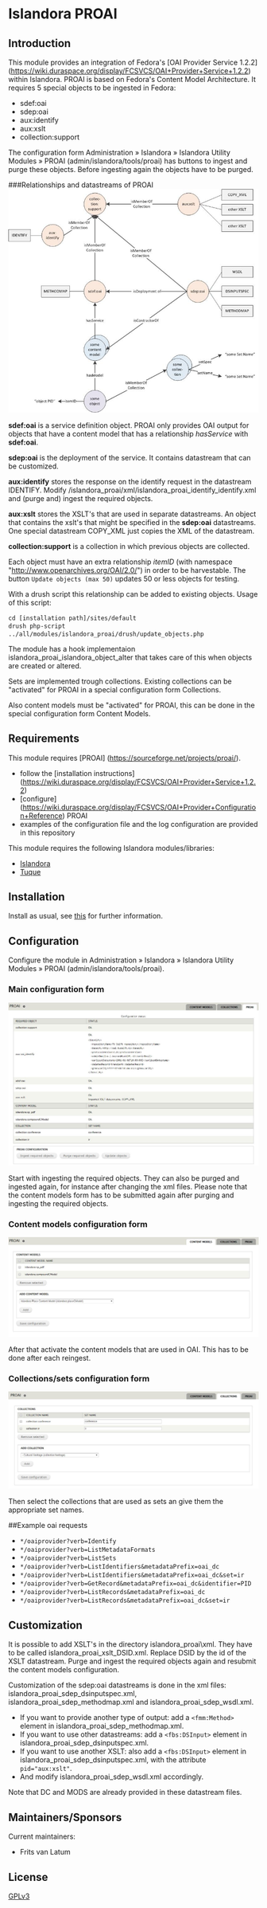 # Islandora PROAI 

## Introduction

This module provides an integration of Fedora's [OAI Provider Service 1.2.2] (https://wiki.duraspace.org/display/FCSVCS/OAI+Provider+Service+1.2.2) within Islandora. 
PROAI is based on Fedora's Content Model Architecture. It requires 5 special objects to be ingested in Fedora:

* sdef:oai
* sdep:oai
* aux:identify
* aux:xslt
* collection:support

The configuration form Administration » Islandora » Islandora Utility Modules » PROAI (admin/islandora/tools/proai) has buttons to ingest and purge these objects. Before ingesting again the objects have to be purged. 

###Relationships and datastreams of PROAI
![PROAI content model](documentation/proai_content_model.jpg)

**sdef:oai** is a service definition object. PROAI only provides OAI output for objects that have a content model that has a relationship *hasService* with **sdef:oai**.

**sdep:oai** is the deployment of the service. It contains datastream that can be customized.

**aux:identify** stores the response on the identify request in the datastream IDENTIFY. Modify /islandora_proai/xml/islandora_proai_identify_identify.xml and (purge and) ingest the required objects.

**aux:xslt** stores the XSLT's that are used in separate datastreams. An object that contains the xslt's that might be specified in the **sdep:oai** datastreams. One special datastream COPY_XML just copies the XML of the datastream.

**collection:support** is a collection in which previous objects are collected. 


Each object must have an extra relationship *itemID* (with namespace "http://www.openarchives.org/OAI/2.0/") in order to be harvestable. The button `Update objects (max 50)` updates 50 or less objects for testing. 

With a drush script this relationship can be added to existing objects. Usage of this script:
```
cd [installation path]/sites/default
drush php-script ../all/modules/islandora_proai/drush/update_objects.php
```

The module has a hook implementaion islandora_proai_islandora_object_alter that takes care of this when objects are created or altered.
  
Sets are implemented trough collections. Existing collections can be "activated" for PROAI in a special configuration form Collections.

Also content models must be "activated" for PROAI, this can be done in the special configuration form Content Models.



## Requirements

This module requires [PROAI] (https://sourceforge.net/projects/proai/).
* follow the [installation instructions] (https://wiki.duraspace.org/display/FCSVCS/OAI+Provider+Service+1.2.2)
* [configure] (https://wiki.duraspace.org/display/FCSVCS/OAI+Provider+Configuration+Reference) PROAI 
* examples of the configuration file and the log configuration are provided in this repository 

This module requires the following Islandora modules/libraries:

* [Islandora](https://github.com/islandora/islandora)
* [Tuque](https://github.com/islandora/tuque)

## Installation

Install as usual, see [this](https://drupal.org/documentation/install/modules-themes/modules-7) for further information.

## Configuration

Configure the module in Administration » Islandora » Islandora Utility Modules » PROAI (admin/islandora/tools/proai).

### Main configuration form
![PROAI](documentation/proai_config.jpg)

Start with ingesting the required objects. They can also be purged and ingested again, for instance after changing the xml files. Please note that the content models form has to be submitted again after purging and ingesting the required objects.

### Content models configuration form
![PROAI Content Models](documentation/proai_config_content_models.jpg)

After that activate the content models that are used in OAI. This has to be done after each reingest.

### Collections/sets configuration form
![PROAI Collections](documentation/proai_config_collections.jpg)

Then select the collections that are used as sets an give them the appropriate set names. 


##Example oai requests

* `*/oaiprovider?verb=Identify`
* `*/oaiprovider?verb=ListMetadataFormats`
* `*/oaiprovider?verb=ListSets`
* `*/oaiprovider?verb=ListIdentifiers&metadataPrefix=oai_dc`
* `*/oaiprovider?verb=ListIdentifiers&metadataPrefix=oai_dc&set=ir`
* `*/oaiprovider?verb=GetRecord&metadataPrefix=oai_dc&identifier=PID`
* `*/oaiprovider?verb=ListRecords&metadataPrefix=oai_dc`
* `*/oaiprovider?verb=ListRecords&metadataPrefix=oai_dc&set=ir`


## Customization

It is possible to add XSLT's in the directory islandora_proai\xml. They have to be called islandora_proai_xslt_DSID.xml. Replace DSID by the id of the XSLT datastream. Purge and ingest the required objects again and resubmit the content models configuration.

Customization of the sdep:oai datastreams is done in the xml files: islandora_proai_sdep_dsinputspec.xml, islandora_proai_sdep_methodmap.xml and islandora_proai_sdep_wsdl.xml.

* If you want to provide another type of output: add a `<fmm:Method>` element in islandora_proai_sdep_methodmap.xml.
* If you want to use other datastreams: add a `<fbs:DSInput>` element in islandora_proai_sdep_dsinputspec.xml.
* If you want to use another XSLT: also add a `<fbs:DSInput>` element in islandora_proai_sdep_dsinputspec.xml, with the attribute `pid="aux:xslt"`.
* And modify islandora_proai_sdep_wsdl.xml accordingly.

Note that DC and MODS are already provided in these datastream files. 

## Maintainers/Sponsors

Current maintainers:

* Frits van Latum


## License

[GPLv3](http://www.gnu.org/licenses/gpl-3.0.txt)
